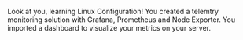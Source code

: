 Look at you, learning Linux Configuration!
You created a telemtry monitoring solution with Grafana, Prometheus and Node Exporter. You imported a dashboard to visualize your metrics on your server.
